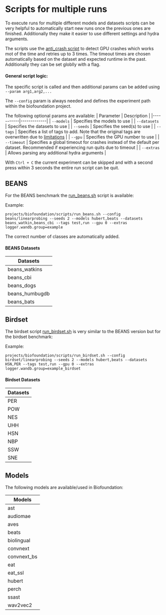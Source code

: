 # Scripts for multiple runs

To execute runs for multiple different models and datasets scripts can be very helpful to automatically start new runs once the previous ones are finished. Additionally they make it easier to use different settings and hydra arguments.

The scripts use the [anti_crash script](../train_anti_crash.sh) to detect GPU crashes which works mot of the time and retries up to 3 times. The timeout times are chosen automatically based on the dataset and expected runtime in the past. Additionally they can be set globlly with a flag.

####  General script logic:
The specific script is called and then additional params can be added using `--param arg1,arg2,...`

The `--config` param is always needed and defines the experiment path within the biofoundation project.

The following optional params are available:
| Parameter | Description |
|-----------|-------------|
| `--models` | Specifies the models to use |
| `--datasets` | Specifies the datasets to use |
| `--seeds` | Specifies the seed(s) to use |
| `--tags` | Specifies a list of tags to add. Note that the original tags are overwritten due to [limitations](https://github.com/facebookresearch/hydra/issues/1547) |
| `--gpu` | Specifies the GPU number to use |
| `--timeout` | Specifies a global timeout for crashes instead of the default per dataset. Recommended if experiencing run quits due to timeout |
| `--extras` | Allows parsing any additional hydra arguments |

With `Ctrl + C` the current experiment can be skipped and with a second press within 3 seconds the entire run script can be quit. 

## BEANS
For the BEANS benchmark the [run_beans.sh](run_beans.sh) script is available:

Example:

`projects/biofoundation/scripts/run_beans.sh --config beans/linearprobing --seeds 2 --models hubert,beats --datasets beans_watkin,beans_cbi --tags test,run --gpu 0 --extras logger.wandb.group=example`

The correct number of classes are automatically added.

#### BEANS Datasets

| Datasets          |
|------------------|
| beans_watkins    |
| beans_cbi        |
| beans_dogs       |
| beans_humbugdb   |
| beans_bats       |

## Birdset
The birdset script [run_birdset.sh](run_birdset.sh) is very similar to the BEANS version but for the birdset benchmark:

Example:

`projects/biofoundation/scripts/run_birdset.sh --config birdset/linearprobing --seeds 2 --models hubert,beats --datasets HSN,PER --tags test,run --gpu 0 --extras logger.wandb.group=example_birdset`

#### Birdset Datasets

| Datasets          |
|------------------|
| PER    |
| POW        |
| NES       |
| UHH   |
| HSN       |
| NBP |
| SSW |
| SNE |


## Models

The following models are available/used in Biofoundation:

| Models        |
|------------------|
| ast   |
| audiomae        |
| aves       |
| beats   |
| biolingual       |
| convnext |
| convnext_bs |
| eat |
| eat_ssl |
| hubert|
| perch|
|ssast|
|wav2vec2|
